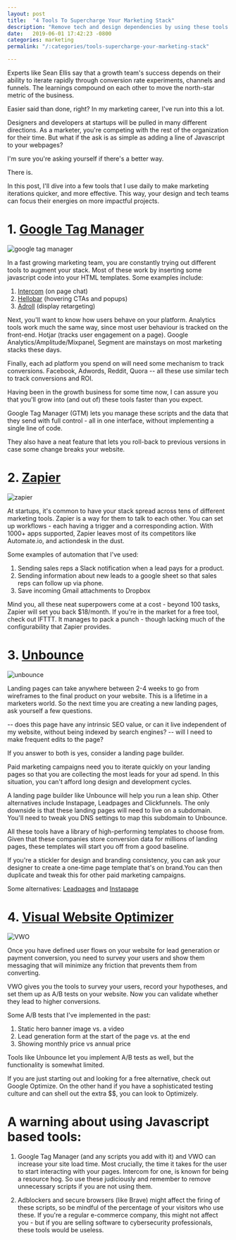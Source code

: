 ```yaml
---
layout: post
title:  "4 Tools To Supercharge Your Marketing Stack"
description: "Remove tech and design dependencies by using these tools - so that you can make quicker marketing iterations."
date:   2019-06-01 17:42:23 -0800
categories: marketing
permalink: "/:categories/tools-supercharge-your-marketing-stack"

---
```


Experts like Sean Ellis say that a growth team's success depends on their ability to iterate rapidly through conversion rate experiments, channels and funnels. The learnings compound on each other to move the north-star metric of the business.

Easier said than done, right? In my marketing career, I've run into this a lot.

Designers and developers at startups will be pulled in many different directions. As a marketer, you're competing with the rest of the organization for their time. But what if the ask is as simple as adding a line of Javascript to your webpages?

I'm sure you're asking yourself if there's a better way. 

There is.

In this post, I'll dive into a few tools that I use daily to make marketing iterations quicker, and more effective. This way, your design and tech teams can focus their energies on more impactful projects.


# 1. [Google Tag Manager](https://marketingplatform.google.com/about/tag-manager/)

![google tag manager](https://i.imgur.com/831Wyb0.png "google tag manager")

In a fast growing marketing team, you are constantly trying out different tools to augment your stack. Most of these work by inserting some javascript code into your HTML templates. Some examples include:
1. [Intercom](https://www.intercom.com/) (on page chat)
2. [Hellobar](https://www.hellobar.com#ref=rajitdasgupta) (hovering CTAs and popups)
3. [Adroll](https://www.adroll.com/) (display retargeting)

Next, you'll want to know how users behave on your platform. Analytics tools work much the same way, since most user behaviour is tracked on the front-end. Hotjar (tracks user engagement on a page). Google Analytics/Amplitude/Mixpanel, Segment are mainstays on most marketing stacks these days.

Finally, each ad platform you spend on will need some mechanism to track conversions. Facebook, Adwords, Reddit, Quora -- all these use similar tech to track conversions and ROI.

Having been in the growth business for some time now, I can assure you that you'll grow into (and out of) these tools faster than you expect.

Google Tag Manager (GTM) lets you manage these scripts and the data that they send with full control - all in one interface, without implementing a single line of code. 

They also have a neat feature that lets you roll-back to previous versions in case some change breaks your website.


# 2. [Zapier](https://zapier.com/)

![zapier](https://cdn.zapier.com/storage/photos/da37bf1ea282413139a57c1c911e7c4b_2.png "zapier integration")

At startups, it's common to have your stack spread across tens of different marketing tools. Zapier is a way for them to talk to each other. You can set up workflows - each having a trigger and a corresponding action. With 1000+ apps supported, Zapier leaves most of its competitors like Automate.io, and actiondesk in the dust.

Some examples of automation that I've used:

1. Sending sales reps a Slack notification when a lead pays for a product.
2. Sending information about new leads to a google sheet so that sales reps can follow up via phone.
3. Save incoming Gmail attachments to Dropbox

Mind you, all these neat superpowers come at a cost - beyond 100 tasks, Zapier will set you back $18/month. If you're in the market for a free tool, check out IFTTT. It manages to pack a punch - though lacking much of the configurability that Zapier provides.

# 3. [Unbounce](https://unbounce.com/)

![unbounce](https://i.imgur.com/dqxtXKi.png "unbounce")

Landing pages can take anywhere between 2-4 weeks to go from wireframes to the final product on your website. This is a lifetime in a marketers world. So the next time you are creating a new landing pages, ask yourself a few questions.

-- does this page have any intrinsic SEO value, or can it live independent of my website, without being indexed by search engines?
-- will I need to make frequent edits to the page?

If you answer to both is yes, consider a landing page builder.

Paid marketing campaigns need you to iterate quickly on your landing pages so that you are collecting the most leads for your ad spend. In this situation, you can't afford long design and development cycles.

A landing page builder like Unbounce will help you run a lean ship. Other alternatives include Instapage, Leadpages and Clickfunnels. The only downside is that these landing pages will need to live on a subdomain. You'll need to tweak you DNS settings to map this subdomain to Unbounce.

All these tools have a library of high-performing templates to choose from. Given that these companies store conversion data for millions of landing pages, these templates will start you off from a good baseline.

If you're a stickler for design and branding consistency, you can ask your designer to create a one-time page template that's on brand.You can then duplicate and tweak this for other paid marketing campaigns.

Some alternatives: [Leadpages](https://leadpages.net/) and [Instapage](https://instapage.com/)

# 4. [Visual Website Optimizer](https://vwo.com/)

![VWO](https://wingify.com/images/product_screenshot@2x.png "VWO")

Once you have defined user flows on your website for lead generation or payment conversion, you need to survey your users and show them messaging that will minimize any friction that prevents them from converting.

VWO gives you the tools to survey your users, record your hypotheses, and set them up as A/B tests on your website. Now you can validate whether they lead to higher conversions.

Some A/B tests that I've implemented in the past:

1. Static hero banner image vs. a video
2. Lead generation form at the start of the page vs. at the end
3. Showing monthly price vs annual price

Tools like Unbounce let you implement A/B tests as well, but the functionality is somewhat limited.

If you are just starting out and looking for a free alternative, check out Google Optimize. On the other hand if you have a sophisticated testing culture and can shell out the extra $$, you can look to Optimizely.

# A warning about using Javascript based tools:

1. Google Tag Manager (and any scripts you add with it) and VWO can increase your site load time. Most crucially, the time it takes for the user to start interacting with your pages. Intercom for one, is known for being a resource hog. So use these judiciously and remember to remove unnecessary scripts if you are not using them.
 
2. Adblockers and secure browsers (like Brave) might affect the firing of these scripts, so be mindful of the percentage of your visitors who use these. If you're a regular e-commerce company, this might not affect you - but if you are selling software to cybersecurity professionals, these tools would be useless.